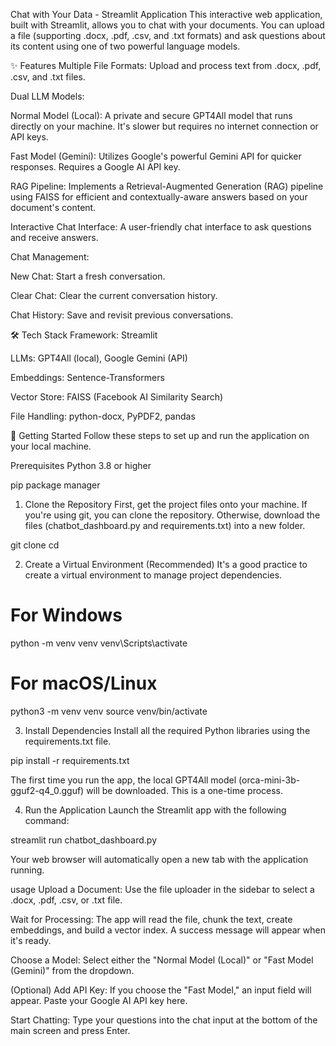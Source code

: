 Chat with Your Data - Streamlit Application
This interactive web application, built with Streamlit, allows you to chat with your documents. You can upload a file (supporting .docx, .pdf, .csv, and .txt formats) and ask questions about its content using one of two powerful language models.

✨ Features
Multiple File Formats: Upload and process text from .docx, .pdf, .csv, and .txt files.

Dual LLM Models:

Normal Model (Local): A private and secure GPT4All model that runs directly on your machine. It's slower but requires no internet connection or API keys.

Fast Model (Gemini): Utilizes Google's powerful Gemini API for quicker responses. Requires a Google AI API key.

RAG Pipeline: Implements a Retrieval-Augmented Generation (RAG) pipeline using FAISS for efficient and contextually-aware answers based on your document's content.

Interactive Chat Interface: A user-friendly chat interface to ask questions and receive answers.

Chat Management:

New Chat: Start a fresh conversation.

Clear Chat: Clear the current conversation history.

Chat History: Save and revisit previous conversations.

🛠️ Tech Stack
Framework: Streamlit

LLMs: GPT4All (local), Google Gemini (API)

Embeddings: Sentence-Transformers

Vector Store: FAISS (Facebook AI Similarity Search)

File Handling: python-docx, PyPDF2, pandas

🚀 Getting Started
Follow these steps to set up and run the application on your local machine.

Prerequisites
Python 3.8 or higher

pip package manager

1. Clone the Repository
First, get the project files onto your machine. If you're using git, you can clone the repository. Otherwise, download the files (chatbot_dashboard.py and requirements.txt) into a new folder.

git clone <your-repository-url>
cd <your-project-folder>

2. Create a Virtual Environment (Recommended)
It's a good practice to create a virtual environment to manage project dependencies.

# For Windows
python -m venv venv
venv\Scripts\activate

# For macOS/Linux
python3 -m venv venv
source venv/bin/activate

3. Install Dependencies
Install all the required Python libraries using the requirements.txt file.

pip install -r requirements.txt

The first time you run the app, the local GPT4All model (orca-mini-3b-gguf2-q4_0.gguf) will be downloaded. This is a one-time process.

4. Run the Application
Launch the Streamlit app with the following command:

streamlit run chatbot_dashboard.py

Your web browser will automatically open a new tab with the application running.

usage
Upload a Document: Use the file uploader in the sidebar to select a .docx, .pdf, .csv, or .txt file.

Wait for Processing: The app will read the file, chunk the text, create embeddings, and build a vector index. A success message will appear when it's ready.

Choose a Model: Select either the "Normal Model (Local)" or "Fast Model (Gemini)" from the dropdown.

(Optional) Add API Key: If you choose the "Fast Model," an input field will appear. Paste your Google AI API key here.

Start Chatting: Type your questions into the chat input at the bottom of the main screen and press Enter.
